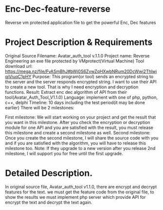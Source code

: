 # Enc-Dec-feature-reverse
Reverse vm protected application file to get the powerful Enc, Dec features

# Project Description & Requirements
Original Source Filename: Avatar_auth_tool v.1.1.0
Project name: Reverse Engineering an exe file protected by VMprotect(Virtual Machine)
Tool download url: https://mega.nz/file/FvASmBhJ#bWj0S6ZvwZqHXwbNRum20DcWwi2ThlwjqjViuqC1pHY
Purpose: This program(or tool) sends an encrypted string to the server and the server responds encrypted string. I want to use their API to create a new tool. That is why I need encryption and decryption functions.
Result: Extract enc dec algorithm of API from their tool(Avatar_Auth_Tool_V1.1.0)
Language: implement with one of php, python, c++, delphi
Timeline: 10 days including the test period(it may be done earlier)
There will be 2 milestones:

First milestone:
We will start working on your project and get the result that you want in this milestone. After you check the encryption or decryption module for one API and you are satisfied with the result, you must release this milestone and create a second milestone as well.
Second milestone:
Once you create the second milestone, I will share the source code with you and if you are satisfied with the algorithm, you will have to release this milestone too.
Note:
If they upgrade to a new version after you release 2nd milestone, I will support you for free until the first upgrade.

# Detailed Description.
In original source file, Avatar_auth_tool v1.1.0, there are encrypt and decrypt features for the text.
we must get the feature code from the original file, to show the results we must implement php server which provide API for encrypt the text and decrypt the text again.

